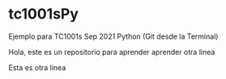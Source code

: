 # tc1001sPy
Ejemplo para TC1001s  Sep 2021 Python (Git desde la Terminal)

Hola, este es un repositorio para aprender aprender otra linea 

Esta es otra linea


